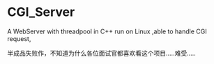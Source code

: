 # CGI_Server
A WebServer with threadpool in C++ run on Linux ,able to handle CGI request,


半成品失败作，不知道为什么各位面试官都喜欢看这个项目.....难受.....
